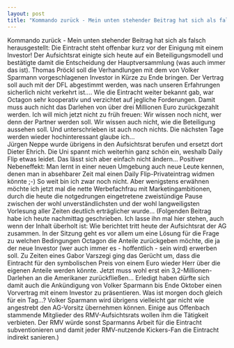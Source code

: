 ```yaml
---
layout: post
title: "Kommando zurück - Mein unten stehender Beitrag hat sich als falsch herausgestellt: Die Eintracht steht offenbar kurz vor der Einigung mit einem Investor!"
---
```


Kommando zurück - Mein unten stehender Beitrag hat sich als falsch herausgestellt: Die Eintracht steht offenbar kurz vor der Einigung mit einem Investor! Der Aufsichtsrat einigte sich heute auf ein Beteiligungsmodell und bestätigte damit die Entscheidung der Hauptversammlung (was auch immer das ist). Thomas Pröckl soll die Verhandlungen mit dem von Volker Sparmann vorgeschlagenen Investor in Kürze zu Ende bringen. Der Vertrag soll auch mit der DFL abgestimmt werden, was nach unseren Erfahrungen sicherlich nicht verkehrt ist.... Wie die Eintracht weiter bekannt gab, war Octagon sehr kooperativ und verzichtet auf jegliche Forderungen. Damit muss auch nicht das Darlehen von über drei Millionen Euro zurückgezahlt werden. Ich will mich jetzt nicht zu früh freuen: Wir wissen noch nicht, wer denn der Partner werden soll. Wir wissen auch nicht, wie die Beteiligung aussehen soll. Und unterschrieben ist auch noch nichts. Die nächsten Tage werden wieder hochinteressant glaube ich...  
Jürgen Neppe wurde übrigens in den Aufsichtsrat berufen und ersetzt dort Dieter Ehrich. Die Uni spannt mich weiterhin ganz schön ein, weshalb Daily Flip etwas leidet. Das lässt sich aber einfach nicht ändern... Positiver Nebeneffekt: Man lernt in einer neuen Umgebung auch neue Leute kennen, denen man in absehbarer Zeit mal einen Daily Flip-Privateintrag widmen könnte ;-) So weit bin ich zwar noch nicht. Aber wenigstens erwähnen möchte ich jetzt mal die nette Werbefachfrau mit Marketingambitionen, durch die heute die notgedrungen eingetretene zweistündige Pause zwischen der wohl unverständlichsten und der wohl langweiligsten Vorlesung aller Zeiten deutlich erträglicher wurde... (Folgenden Beitrag habe ich heute nachmittag geschrieben. Ich lasse ihn mal hier stehen, auch wenn der Inhalt überholt ist: Wie berichtet tritt heute der Aufsichtsrat der AG zusammen. In der Sitzung geht es vor allem um eine Lösung für die Frage zu welchen Bedingungen Octagon die Anteile zurückgeben möchte, die ja der neue Investor (wer auch immer es - hoffentlich - sein wird) erwerben soll. Zu Zeiten eines Gabor Varszegi ging das Gerücht um, dass die Eintracht für den symbolischen Preis von einem Euro wieder Herr über die eigenen Anteile werden könnte. Jetzt muss wohl erst ein 3,2-Millionen-Darlehen an die Amerikaner zurückfließen... Erledigt haben dürfte sich damit auch die Ankündigung von Volker Sparmann bis Ende Oktober einen Vorvertrag mit einem Investor zu präsentieren. Was ist morgen doch gleich für ein Tag...? Volker Sparmann wird übrigens vielleicht gar nicht wie angestrebt den AG-Vorsitz übernehmen können. Einige aus Offenbach stammende Mitglieder des RMV-Aufsichtsrats wollen ihm die Tätigkeit verbieten. Der RMV würde sonst Sparmanns Arbeit für die Eintracht subventionieren und damit jeder RMV-nutzende Kickers-Fan die Eintracht indirekt sanieren.)
